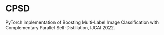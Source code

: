 # CPSD
PyTorch implementation of Boosting Multi-Label Image Classification with Complementary Parallel Self-Distillation, IJCAI 2022.
